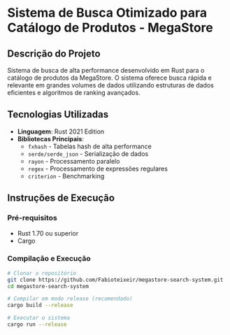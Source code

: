 # Sistema de Busca Otimizado para Catálogo de Produtos - MegaStore


## Descrição do Projeto

Sistema de busca de alta performance desenvolvido em Rust para o catálogo de produtos da MegaStore. O sistema oferece busca rápida e relevante em grandes volumes de dados utilizando estruturas de dados eficientes e algoritmos de ranking avançados.

## Tecnologias Utilizadas

- **Linguagem**: Rust 2021 Edition
- **Bibliotecas Principais**:
  - `fxhash` - Tabelas hash de alta performance
  - `serde/serde_json` - Serialização de dados
  - `rayon` - Processamento paralelo
  - `regex` - Processamento de expressões regulares
  - `criterion` - Benchmarking

## Instruções de Execução

### Pré-requisitos
- Rust 1.70 ou superior
- Cargo

### Compilação e Execução
```bash
# Clonar o repositório
git clone https://github.com/Fabioteixeir/megastore-search-system.git
cd megastore-search-system

# Compilar em modo release (recomendado)
cargo build --release

# Executar o sistema
cargo run --release
